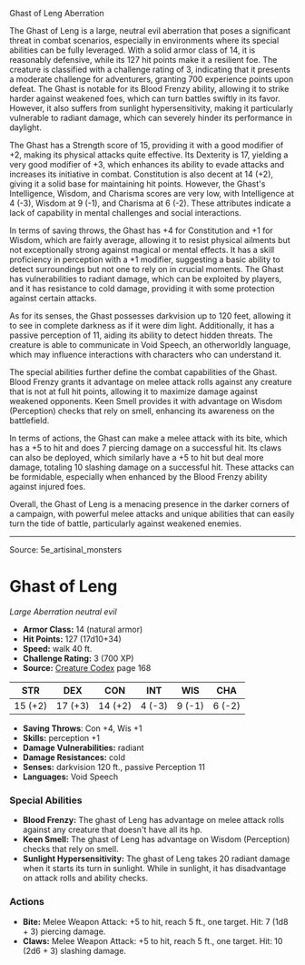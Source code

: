 <MonsterName/>Ghast of Leng</MonsterName>
<CreatureType/>Aberration</CreatureType>

<summary>The Ghast of Leng is a large, neutral evil aberration that poses a significant threat in combat scenarios, especially in environments where its special abilities can be fully leveraged. With a solid armor class of 14, it is reasonably defensive, while its 127 hit points make it a resilient foe. The creature is classified with a challenge rating of 3, indicating that it presents a moderate challenge for adventurers, granting 700 experience points upon defeat. The Ghast is notable for its Blood Frenzy ability, allowing it to strike harder against weakened foes, which can turn battles swiftly in its favor. However, it also suffers from sunlight hypersensitivity, making it particularly vulnerable to radiant damage, which can severely hinder its performance in daylight.</summary>

<detail>

The Ghast has a Strength score of 15, providing it with a good modifier of +2, making its physical attacks quite effective. Its Dexterity is 17, yielding a very good modifier of +3, which enhances its ability to evade attacks and increases its initiative in combat. Constitution is also decent at 14 (+2), giving it a solid base for maintaining hit points. However, the Ghast's Intelligence, Wisdom, and Charisma scores are very low, with Intelligence at 4 (-3), Wisdom at 9 (-1), and Charisma at 6 (-2). These attributes indicate a lack of capability in mental challenges and social interactions.

In terms of saving throws, the Ghast has +4 for Constitution and +1 for Wisdom, which are fairly average, allowing it to resist physical ailments but not exceptionally strong against magical or mental effects. It has a skill proficiency in perception with a +1 modifier, suggesting a basic ability to detect surroundings but not one to rely on in crucial moments. The Ghast has vulnerabilities to radiant damage, which can be exploited by players, and it has resistance to cold damage, providing it with some protection against certain attacks.

As for its senses, the Ghast possesses darkvision up to 120 feet, allowing it to see in complete darkness as if it were dim light. Additionally, it has a passive perception of 11, aiding its ability to detect hidden threats. The creature is able to communicate in Void Speech, an otherworldly language, which may influence interactions with characters who can understand it.

The special abilities further define the combat capabilities of the Ghast. Blood Frenzy grants it advantage on melee attack rolls against any creature that is not at full hit points, allowing it to maximize damage against weakened opponents. Keen Smell provides it with advantage on Wisdom (Perception) checks that rely on smell, enhancing its awareness on the battlefield.

In terms of actions, the Ghast can make a melee attack with its bite, which has a +5 to hit and does 7 piercing damage on a successful hit. Its claws can also be deployed, which similarly have a +5 to hit but deal more damage, totaling 10 slashing damage on a successful hit. These attacks can be formidable, especially when enhanced by the Blood Frenzy ability against injured foes. 

Overall, the Ghast of Leng is a menacing presence in the darker corners of a campaign, with powerful melee attacks and unique abilities that can easily turn the tide of battle, particularly against weakened enemies.</detail>



---

Source: 5e_artisinal_monsters

# Ghast of Leng

*Large* *Aberration* *neutral evil*

- **Armor Class:** 14 (natural armor)
- **Hit Points:** 127 (17d10+34)
- **Speed:** walk 40 ft.
- **Challenge Rating:** 3 (700 XP)
- **Source:** [Creature Codex](https://koboldpress.com/kpstore/product/creature-codex-for-5th-edition-dnd) page 168

| STR | DEX | CON | INT | WIS | CHA |
| --- | --- | --- | --- | --- | --- |
| 15 (+2) | 17 (+3) | 14 (+2) | 4 (-3) | 9 (-1) | 6 (-2) |

- **Saving Throws**: Con +4, Wis +1
- **Skills:** perception +1
- **Damage Vulnerabilities:** radiant
- **Damage Resistances:** cold
- **Senses:** darkvision 120 ft., passive Perception 11
- **Languages:** Void Speech

### Special Abilities

- **Blood Frenzy:** The ghast of Leng has advantage on melee attack rolls against any creature that doesn't have all its hp.
- **Keen Smell:** The ghast of Leng has advantage on Wisdom (Perception) checks that rely on smell.
- **Sunlight Hypersensitivity:** The ghast of Leng takes 20 radiant damage when it starts its turn in sunlight. While in sunlight, it has disadvantage on attack rolls and ability checks.

### Actions

- **Bite:** Melee Weapon Attack: +5 to hit, reach 5 ft., one target. Hit: 7 (1d8 + 3) piercing damage.
- **Claws:** Melee Weapon Attack: +5 to hit, reach 5 ft., one target. Hit: 10 (2d6 + 3) slashing damage.




